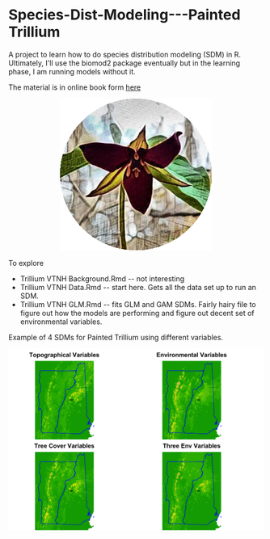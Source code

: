 # Species-Dist-Modeling---Painted Trillium

A project to learn how to do species distribution modeling (SDM) in R. Ultimately, I'll use the biomod2 package eventually but in the learning phase, I am running models without it.

The material is in online book form [here](https://eeholmes.github.io/Species-Dist-Modeling---Trillium/)

<p align="center">
  <img src="images/logo.png" />
</p>

To explore

* Trillium VTNH Background.Rmd -- not interesting
* Trillium VTNH Data.Rmd -- start here. Gets all the data set up to run an SDM.
* Trillium VTNH GLM.Rmd -- fits GLM and GAM SDMs. Fairly hairy file to figure out how the models are performing and figure out decent set of environmental variables.

Example of 4 SDMs for Painted Trillium using different variables.

![SDMs](images/sdms4.png)
